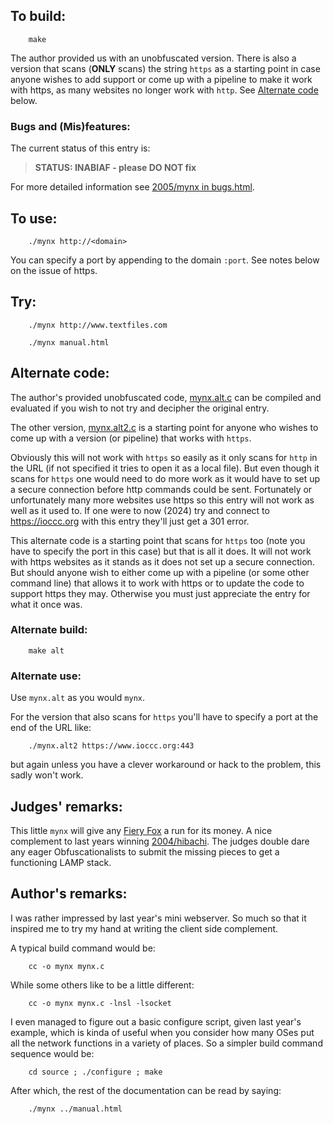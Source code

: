 ## To build:

``` <!---sh-->
    make
```

The author provided us with an unobfuscated version. There is also a version
that scans (**ONLY** scans) the string `https` as a starting point in case
anyone wishes to add support or come up with a pipeline to make it work with
https, as many websites no longer work with `http`. See [Alternate
code](#alternate-code) below.


### Bugs and (Mis)features:

The current status of this entry is:

> **STATUS: INABIAF - please DO NOT fix**

For more detailed information see [2005/mynx in bugs.html](../../bugs.html#2005_mynx).


## To use:

``` <!---sh-->
    ./mynx http://<domain>
```

You can specify a port by appending to the domain `:port`. See notes below on
the issue of https.


## Try:

``` <!---sh-->
    ./mynx http://www.textfiles.com

    ./mynx manual.html
```


## Alternate code:

The author's provided unobfuscated code,
[mynx.alt.c](%%REPO_URL%%/2005/mynx/mynx.alt.c) can be compiled and evaluated if
you wish to not try and decipher the original entry.

The other version, [mynx.alt2.c](%%REPO_URL%%/2005/mynx/mynx.alt2.c) is a
starting point for anyone who wishes to come up with a version (or pipeline)
that works with `https`.

Obviously this will not work with `https` so easily as it only scans for `http`
in the URL (if not specified it tries to open it as a local file). But even
though it scans for `https` one would need to do more work as it would have to
set up a secure connection before http commands could be sent.  Fortunately or
unfortunately many more websites use https so this entry will not work as well
as it used to.  If one were to now (2024) try and connect to <https://ioccc.org>
with this entry they'll just get a 301 error.

This alternate code is a starting point that scans for `https` too (note you
have to specify the port in this case) but that is all it does. It will not work
with https websites as it stands as it does not set up a secure connection. But
should anyone wish to either come up with a pipeline (or some other command
line) that allows it to work with https or to update the code to support https
they may. Otherwise you must just appreciate the entry for what it once was.


### Alternate build:

``` <!---sh-->
    make alt
```


### Alternate use:

Use `mynx.alt` as you would `mynx`.

For the version that also scans for `https` you'll have to specify a port at the
end of the URL like:


``` <!---sh-->
    ./mynx.alt2 https://www.ioccc.org:443
```

but again unless you have a clever workaround or hack to the problem, this sadly
won't work.


## Judges' remarks:

This little `mynx` will give any [Fiery
Fox](https://en.wikipedia.org/wiki/Firefox) a run for its money. A nice
complement to last years winning [2004/hibachi](../../2004/hibachi/index.html). The
judges double dare any eager Obfuscationalists to submit the missing pieces to
get a functioning LAMP stack.


## Author's remarks:

I was rather impressed by last year's mini webserver. So much so that
it inspired me to try my hand at writing the client side complement.

A typical build command would be:

``` <!---sh-->
    cc -o mynx mynx.c
```

While some others like to be a little different:

``` <!---sh-->
    cc -o mynx mynx.c -lnsl -lsocket
```

I even managed to figure out a basic configure script, given last year's
example, which is kinda of useful when you consider how many OSes put
all the network functions in a variety of places. So a simpler build
command sequence would be:

``` <!---sh-->
    cd source ; ./configure ; make
```

After which, the rest of the documentation can be read by saying:

``` <!---sh-->
    ./mynx ../manual.html
```


<!--

    Copyright © 1984-2024 by Landon Curt Noll. All Rights Reserved.

    You are free to share and adapt this file under the terms of this license:

        Creative Commons Attribution-ShareAlike 4.0 International (CC BY-SA 4.0)

    For more information, see:

        https://creativecommons.org/licenses/by-sa/4.0/

-->
